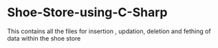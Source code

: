 # Shoe-Store-using-C-Sharp

This contains all the files for insertion , updation, deletion and fething of data within the shoe store
